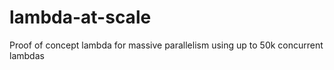 # lambda-at-scale
Proof of concept lambda for massive parallelism using up to 50k concurrent lambdas
